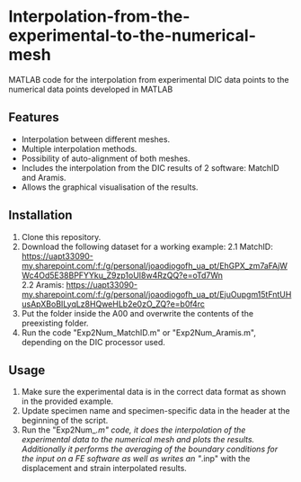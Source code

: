 # Interpolation-from-the-experimental-to-the-numerical-mesh
MATLAB code for the interpolation from experimental DIC data points to the numerical data points developed in MATLAB

## Features
- Interpolation between different meshes.
- Multiple interpolation methods.
- Possibility of auto-alignment of both meshes.
- Includes the interpolation from the DIC results of 2 software: MatchID and Aramis.
- Allows the graphical visualisation of the results.

## Installation

1. Clone this repository.
2. Download the following dataset for a working example:
  2.1 MatchID: https://uapt33090-my.sharepoint.com/:f:/g/personal/joaodiogofh_ua_pt/EhGPX_zm7aFAjWWc4Od5E38BPFYYku_Z9zp1oUI8w4RzQQ?e=oTd7Wn \
  2.2 Aramis: https://uapt33090-my.sharepoint.com/:f:/g/personal/joaodiogofh_ua_pt/EjuOupgm15tFntUHusApXBoBILyqLz8HQweHLb2e0zO_ZQ?e=b0f4rc
4. Put the folder inside the A00 and overwrite the contents of the preexisting folder.
5. Run the code "Exp2Num_MatchID.m" or "Exp2Num_Aramis.m", depending on the DIC processor used.

## Usage
1. Make sure the experimental data is in the correct data format as shown in the provided example.
2. Update specimen name and specimen-specific data in the header at the beginning of the script.
3. Run the "Exp2Num_*.m" code, it does the interpolation of the experimental data to the numerical mesh and plots the results. Additionally it performs the averaging of the boundary conditions for the input on a FE software as well as writes an "*.inp" with the displacement and strain interpolated results.
